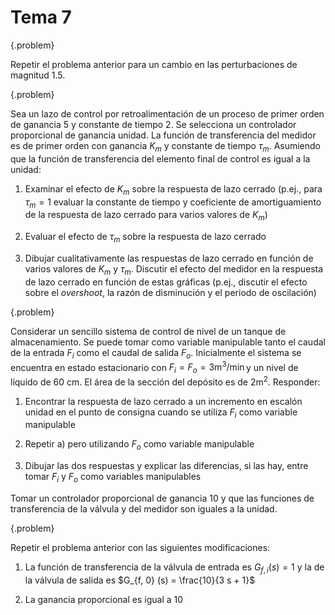 # Tema 7

{.problem}
 

Repetir el problema anterior para un cambio en las perturbaciones de
magnitud 1.5.


{.problem}
 

Sea un lazo de control por retroalimentación de un proceso de primer
orden de ganancia 5 y constante de tiempo 2. Se selecciona un
controlador proporcional de ganancia unidad. La función de transferencia
del medidor es de primer orden con ganancia $K_m$ y constante de tiempo
$\tau_m$. Asumiendo que la función de transferencia del elemento final
de control es igual a la unidad:

1.  Examinar el efecto de $K_m$ sobre la respuesta de lazo cerrado
    (p.ej., para $\tau_m = 1$ evaluar la constante de tiempo y
    coeficiente de amortiguamiento de la respuesta de lazo cerrado para
    varios valores de $K_m$)

2.  Evaluar el efecto de $\tau_m$ sobre la respuesta de lazo cerrado

3.  Dibujar cualitativamente las respuestas de lazo cerrado en función
    de varios valores de $K_m$ y $\tau_m$. Discutir el efecto del
    medidor en la respuesta de lazo cerrado en función de estas gráficas
    (p.ej., discutir el efecto sobre el *overshoot*, la razón de
    disminución y el periodo de oscilación)

{.problem}
 

Considerar un sencillo sistema de control de nivel de un tanque de
almacenamiento. Se puede tomar como variable manipulable tanto el caudal
de la entrada $F_i$ como el caudal de salida $F_o$. Inicialmente el
sistema se encuentra en estado estacionario con
$F_i = F_o = 3 \text{m}^3 / \min$y un nivel de líquido de 60 cm. El área
de la sección del depósito es de $2 \text{m}^2$. Responder:

1.  Encontrar la respuesta de lazo cerrado a un incremento en escalón
    unidad en el punto de consigna cuando se utiliza $F_i$ como variable
    manipulable

2.  Repetir a) pero utilizando $F_o$ como variable manipulable

3.  Dibujar las dos respuestas y explicar las diferencias, si las hay,
    entre tomar $F_i$ y $F_o$ como variables manipulables

Tomar un controlador proporcional de ganancia 10 y que las funciones de
transferencia de la válvula y del medidor son iguales a la unidad.

 {.problem}
 

Repetir el problema anterior con las siguientes modificaciones:

1.  La función de transferencia de la válvula de entrada es
    $G_{f, i} (s) = 1$ y la de la válvula de salida es $G_{f, 0} (s) =
        \frac{10}{3 s + 1}$

2.  La ganancia proporcional es igual a 10


 
